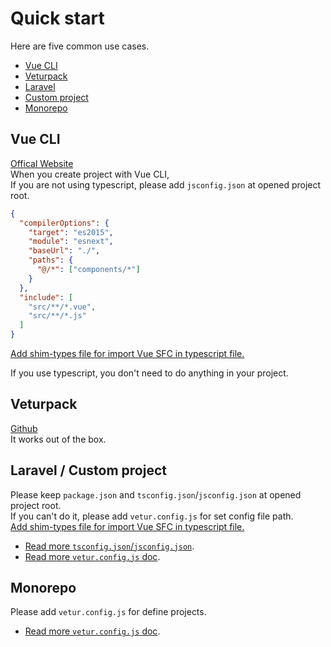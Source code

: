# Quick start

Here are five common use cases.

- [Vue CLI](#vue-cli)
- [Veturpack]($veturpack)
- [Laravel](#laravel-custom-project)
- [Custom project](#laravel-custom-project)
- [Monorepo](#monorepo)

## Vue CLI
[Offical Website](https://cli.vuejs.org/)   
When you create project with Vue CLI,   
If you are not using typescript, please add `jsconfig.json` at opened project root.
```json
{
  "compilerOptions": {
    "target": "es2015",
    "module": "esnext",
    "baseUrl": "./",
    "paths": {
      "@/*": ["components/*"]
    }
  },
  "include": [
    "src/**/*.vue",
    "src/**/*.js"
  ]
}
```
[Add shim-types file for import Vue SFC in typescript file.](/guide/setup.html#typescript)

If you use typescript, you don't need to do anything in your project.

## Veturpack
[Github](https://github.com/octref/veturpack)   
It works out of the box.

## Laravel / Custom project
Please keep `package.json` and `tsconfig.json`/`jsconfig.json` at opened project root.   
If you can't do it, please add `vetur.config.js` for set config file path.   
[Add shim-types file for import Vue SFC in typescript file.](/guide/setup.html#typescript)

- [Read more `tsconfig.json`/`jsconfig.json`](/guide/setup.html#project-setup).
- [Read more `vetur.config.js` doc](/guide/setup.html#advanced).

## Monorepo
Please add `vetur.config.js` for define projects.

- [Read more `vetur.config.js` doc](/guide/setup.html#advanced).
